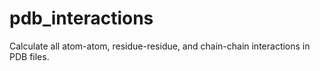# pdb_interactions
Calculate all atom-atom, residue-residue, and chain-chain interactions in PDB files.
